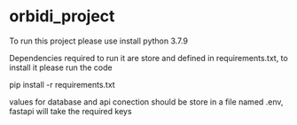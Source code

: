 # orbidi_project

To run this project please use install python 3.7.9

Dependencies required to run it are store and defined in requirements.txt, to install it please run the code

pip install -r requirements.txt

values for database and api conection should be store in a file named .env, fastapi will take the required keys